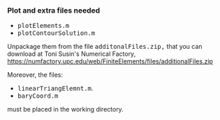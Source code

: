 ### Plot and extra files needed

* <tt>plotElements.m</tt>
* <tt>plotContourSolution.m</tt>

Unpackage them from the file <tt>additonalFiles.zip,</tt> that you can
download at Toni Susin's Numerical Factory,
https://numfactory.upc.edu/web/FiniteElements/files/additionalFiles.zip

Moreover, the files:

* <tt>linearTriangElemnt.m</tt>. 
* <tt>baryCoord.m</tt>

must be placed in the working directory.
